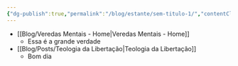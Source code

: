 ```yaml
---
{"dg-publish":true,"permalink":"/blog/estante/sem-titulo-1/","contentClasses":"list-cards","noteIcon":""}
---
```


- [[Blog/Veredas Mentais - Home\|Veredas Mentais - Home]]
	- Essa é a grande verdade
- [[Blog/Posts/Teologia da Libertação\|Teologia da Libertação]]
	- Bom dia